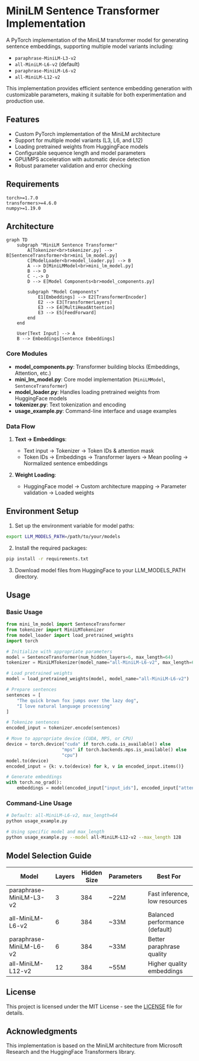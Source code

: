 # MiniLM Sentence Transformer Implementation

A PyTorch implementation of the MiniLM transformer model for generating sentence embeddings, supporting multiple model variants including:

- `paraphrase-MiniLM-L3-v2`
- `all-MiniLM-L6-v2` (default)
- `paraphrase-MiniLM-L6-v2`
- `all-MiniLM-L12-v2`

This implementation provides efficient sentence embedding generation with customizable parameters, making it suitable for both experimentation and production use.

## Features

- Custom PyTorch implementation of the MiniLM architecture
- Support for multiple model variants (L3, L6, and L12)
- Loading pretrained weights from HuggingFace models
- Configurable sequence length and model parameters
- GPU/MPS acceleration with automatic device detection
- Robust parameter validation and error checking

## Requirements

```
torch>=1.7.0
transformers>=4.6.0
numpy>=1.19.0
```

## Architecture

```mermaid
graph TD
    subgraph "MiniLM Sentence Transformer"
        A[Tokenizer<br>tokenizer.py] --> B[SentenceTransformer<br>mini_lm_model.py]
        C[ModelLoader<br>model_loader.py] --> B
        A --> D[MiniLMModel<br>mini_lm_model.py]
        B --> D
        C -.-> D
        D --> E[Model Components<br>model_components.py]
        
        subgraph "Model Components"
            E1[Embeddings] --> E2[TransformerEncoder]
            E2 --> E3[TransformerLayers]
            E3 --> E4[MultiHeadAttention]
            E3 --> E5[FeedForward]
        end
    end
    
    User[Text Input] --> A
    B --> Embeddings[Sentence Embeddings]
```

### Core Modules

- **model_components.py**: Transformer building blocks (Embeddings, Attention, etc.)
- **mini_lm_model.py**: Core model implementation (`MiniLMModel`, `SentenceTransformer`)
- **model_loader.py**: Handles loading pretrained weights from HuggingFace models
- **tokenizer.py**: Text tokenization and encoding
- **usage_example.py**: Command-line interface and usage examples

### Data Flow

1. **Text → Embeddings**:
   - Text input → Tokenizer → Token IDs & attention mask
   - Token IDs → Embeddings → Transformer layers → Mean pooling → Normalized sentence embeddings

2. **Weight Loading**:
   - HuggingFace model → Custom architecture mapping → Parameter validation → Loaded weights

## Environment Setup

1. Set up the environment variable for model paths:
```bash
export LLM_MODELS_PATH=/path/to/your/models
```

2. Install the required packages:
```bash
pip install -r requirements.txt
```

3. Download model files from HuggingFace to your LLM_MODELS_PATH directory.

## Usage

### Basic Usage

```python
from mini_lm_model import SentenceTransformer
from tokenizer import MiniLMTokenizer
from model_loader import load_pretrained_weights
import torch

# Initialize with appropriate parameters
model = SentenceTransformer(num_hidden_layers=6, max_length=64)
tokenizer = MiniLMTokenizer(model_name="all-MiniLM-L6-v2", max_length=64)

# Load pretrained weights
model = load_pretrained_weights(model, model_name="all-MiniLM-L6-v2")

# Prepare sentences
sentences = [
    "The quick brown fox jumps over the lazy dog",
    "I love natural language processing"
]

# Tokenize sentences
encoded_input = tokenizer.encode(sentences)

# Move to appropriate device (CUDA, MPS, or CPU)
device = torch.device("cuda" if torch.cuda.is_available() else 
                     "mps" if torch.backends.mps.is_available() else 
                     "cpu")
model.to(device)
encoded_input = {k: v.to(device) for k, v in encoded_input.items()}

# Generate embeddings
with torch.no_grad():
    embeddings = model(encoded_input["input_ids"], encoded_input["attention_mask"])
```

### Command-Line Usage

```bash
# Default: all-MiniLM-L6-v2, max_length=64
python usage_example.py

# Using specific model and max_length
python usage_example.py --model all-MiniLM-L12-v2 --max_length 128
```

## Model Selection Guide

| Model | Layers | Hidden Size | Parameters | Best For |
|-------|--------|-------------|------------|----------|
| paraphrase-MiniLM-L3-v2 | 3 | 384 | ~22M | Fast inference, low resources |
| all-MiniLM-L6-v2 | 6 | 384 | ~33M | Balanced performance (default) |
| paraphrase-MiniLM-L6-v2 | 6 | 384 | ~33M | Better paraphrase quality |
| all-MiniLM-L12-v2 | 12 | 384 | ~55M | Higher quality embeddings |

## License

This project is licensed under the MIT License - see the [LICENSE](LICENSE) file for details.

## Acknowledgments

This implementation is based on the MiniLM architecture from Microsoft Research and the HuggingFace Transformers library.